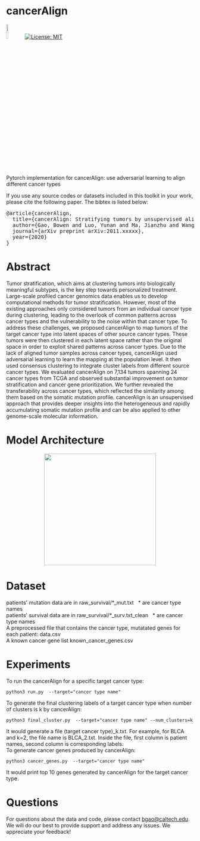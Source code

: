 # cancerAlign
<img src="https://s3.ax1x.com/2020/11/29/D67tHI.md.png" width="10%">[![License: MIT](https://img.shields.io/badge/License-MIT-yellow.svg)](https://opensource.org/licenses/MIT)

Pytorch implementation for cancerAlign: use adversarial learning to align different cancer types

If you use any source codes or datasets included in this toolkit in your work, please cite the following paper. The bibtex is listed below:
<pre>
@article{cancerAlign,
  title={cancerAlign: Stratifying tumors by unsupervised alignment across cancer types},
  author={Gao, Bowen and Luo, Yunan and Ma, Jianzhu and Wang, Sheng},
  journal={arXiv preprint arXiv:2011.xxxxx},
  year={2020}
}
</pre>

# Abstract
Tumor stratification, which aims at clustering tumors into biologically meaningful subtypes, is the key step towards personalized treatment. Large-scale profiled cancer genomics data enables us to develop computational methods for tumor stratification. However, most of the existing approaches only considered tumors from an individual cancer type during clustering, leading to the overlook of common patterns across cancer types and the vulnerability to the noise within that cancer type. To address these challenges, we proposed cancerAlign to map tumors of the target cancer type into latent spaces of other source cancer types. These tumors were then clustered in each latent space rather than the original space in order to exploit shared patterns across cancer types. Due to the lack of aligned tumor samples across cancer types, cancerAlign used adversarial learning to learn the mapping at the population level. It then used consensus clustering to integrate cluster labels from different source cancer types. We evaluated cancerAlign on 7,134 tumors spanning 24 cancer types from TCGA and observed substantial improvement on tumor stratification and cancer gene prioritization. We further revealed the transferability across cancer types, which reflected the similarity among them based on the somatic mutation profile. cancerAlign is an unsupervised approach that provides deeper insights into the heterogeneous and rapidly accumulating somatic mutation profile and can be also applied to other genome-scale molecular information.

# Model Architecture
<p align='center'>
<img src="https://i.loli.net/2020/11/29/akTn1zlf27HhRx5.png" height="300"/>
</p>

# Dataset
patients' mutation data are in raw_survival/\*\_mut.txt &nbsp; * are cancer type names\
patients' survival data are in raw_survival/\*\_surv.txt_clean &nbsp; * are cancer type names\
A preprocessed file that contains the cancer type, mutatated genes for each patient: data.csv\
A known cancer gene list known_cancer_genes.csv

# Experiments
To run the cancerAlign for a specific target cancer type:
 <pre><code>python3 run.py  --target="cancer type name"</code></pre>
To generate the final clustering labels of a target cancer type when number of clusters is k by cancerAlign:
 <pre><code>python3 final_cluster.py  --target="cancer type name" --num_clusters=k</code></pre>
It would generate a file (target cancer type)\_k.txt. For example, for BLCA and k=2, the file name is BLCA\_2.txt. Inside the file, first column is patient names, second column is corresponding labels.\
To generate cancer genes produced by cancerAlign:
 <pre><code>python3 cancer_genes.py  --target="cancer type name"</code></pre>
 It would print top 10 genes generated by cancerAlign for the target cancer type.
 
 # Questions

For questions about the data and code, please contact bgao@caltech.edu. We will do our best to provide support and address any issues. We appreciate your feedback!
